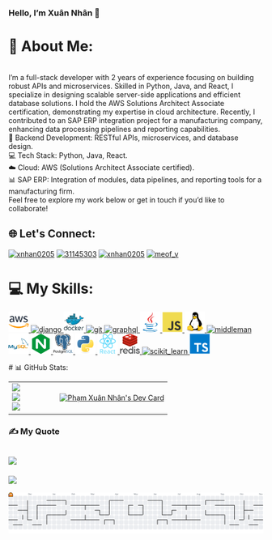 ### Hello, I’m Xuân Nhân 👋

<!--
**nhan4013/nhan4013** is a ✨ _special_ ✨ repository because its `README.md` (this file) appears on your GitHub profile.

Here are some ideas to get you started:

- 🔭 I’m currently working on ...
- 🌱 I’m currently learning ...
- 👯 I’m looking to collaborate on ...
- 🤔 I’m looking for help with ...
- 💬 Ask me about ...
- 📫 How to reach me: ...
- 😄 Pronouns: ...
- ⚡ Fun fact: ...
-->
# 💫 About Me:
<br>I’m a full-stack developer with 2 years of experience focusing on building robust APIs and microservices. Skilled in Python, Java, and React, I specialize in designing scalable server-side applications and efficient database solutions. I hold the AWS Solutions Architect Associate certification, demonstrating my expertise in cloud architecture. Recently, I contributed to an SAP ERP integration project for a manufacturing company, enhancing data processing pipelines and reporting capabilities.<br>🔧 Backend Development: RESTful APIs, microservices, and database design.<br>💻 Tech Stack: Python, Java, React.<br>☁️ Cloud: AWS (Solutions Architect Associate certified).<br>📊 SAP ERP: Integration of modules, data pipelines, and reporting tools for a manufacturing firm.<br>Feel free to explore my work below or get in touch if you’d like to collaborate!


## 🌐 Let's Connect:
<p align="left">
<a href="https://linkedin.com/in/xnhan0205" target="blank"><img align="center" src="https://raw.githubusercontent.com/rahuldkjain/github-profile-readme-generator/master/src/images/icons/Social/linked-in-alt.svg" alt="xnhan0205" height="30" width="40" /></a>
<a href="https://stackoverflow.com/users/31145303" target="blank"><img align="center" src="https://raw.githubusercontent.com/rahuldkjain/github-profile-readme-generator/master/src/images/icons/Social/stack-overflow.svg" alt="31145303" height="30" width="40" /></a>
<a href="https://fb.com/xnhan0205" target="blank"><img align="center" src="https://raw.githubusercontent.com/rahuldkjain/github-profile-readme-generator/master/src/images/icons/Social/facebook.svg" alt="xnhan0205" height="30" width="40" /></a>
<a href="https://instagram.com/meof_v" target="blank"><img align="center" src="https://raw.githubusercontent.com/rahuldkjain/github-profile-readme-generator/master/src/images/icons/Social/instagram.svg" alt="meof_v" height="30" width="40" /></a>
</p>

# 💻 My Skills:
<p align="left"> <a href="https://aws.amazon.com" target="_blank" rel="noreferrer"> <img src="https://raw.githubusercontent.com/devicons/devicon/master/icons/amazonwebservices/amazonwebservices-original-wordmark.svg" alt="aws" width="40" height="40"/> </a> <a href="https://www.djangoproject.com/" target="_blank" rel="noreferrer"> <img src="https://cdn.worldvectorlogo.com/logos/django.svg" alt="django" width="40" height="40"/> </a> <a href="https://www.docker.com/" target="_blank" rel="noreferrer"> <img src="https://raw.githubusercontent.com/devicons/devicon/master/icons/docker/docker-original-wordmark.svg" alt="docker" width="40" height="40"/> </a> <a href="https://git-scm.com/" target="_blank" rel="noreferrer"> <img src="https://www.vectorlogo.zone/logos/git-scm/git-scm-icon.svg" alt="git" width="40" height="40"/> </a> <a href="https://graphql.org" target="_blank" rel="noreferrer"> <img src="https://www.vectorlogo.zone/logos/graphql/graphql-icon.svg" alt="graphql" width="40" height="40"/> </a> <a href="https://www.java.com" target="_blank" rel="noreferrer"> <img src="https://raw.githubusercontent.com/devicons/devicon/master/icons/java/java-original.svg" alt="java" width="40" height="40"/> </a> <a href="https://developer.mozilla.org/en-US/docs/Web/JavaScript" target="_blank" rel="noreferrer"> <img src="https://raw.githubusercontent.com/devicons/devicon/master/icons/javascript/javascript-original.svg" alt="javascript" width="40" height="40"/> </a> <a href="https://www.linux.org/" target="_blank" rel="noreferrer"> <img src="https://raw.githubusercontent.com/devicons/devicon/master/icons/linux/linux-original.svg" alt="linux" width="40" height="40"/> </a> <a href="https://middlemanapp.com/" target="_blank" rel="noreferrer"> <img src="https://raw.githubusercontent.com/leungwensen/svg-icon/b84b3f3a3da329b7c1d02346865f8e98beb05413/dist/svg/logos/middleman.svg" alt="middleman" width="40" height="40"/> </a> <a href="https://www.mysql.com/" target="_blank" rel="noreferrer"> <img src="https://raw.githubusercontent.com/devicons/devicon/master/icons/mysql/mysql-original-wordmark.svg" alt="mysql" width="40" height="40"/> </a> <a href="https://www.nginx.com" target="_blank" rel="noreferrer"> <img src="https://raw.githubusercontent.com/devicons/devicon/master/icons/nginx/nginx-original.svg" alt="nginx" width="40" height="40"/> </a> <a href="https://www.postgresql.org" target="_blank" rel="noreferrer"> <img src="https://raw.githubusercontent.com/devicons/devicon/master/icons/postgresql/postgresql-original-wordmark.svg" alt="postgresql" width="40" height="40"/> </a> <a href="https://www.python.org" target="_blank" rel="noreferrer"> <img src="https://raw.githubusercontent.com/devicons/devicon/master/icons/python/python-original.svg" alt="python" width="40" height="40"/> </a> <a href="https://reactjs.org/" target="_blank" rel="noreferrer"> <img src="https://raw.githubusercontent.com/devicons/devicon/master/icons/react/react-original-wordmark.svg" alt="react" width="40" height="40"/> </a> <a href="https://redis.io" target="_blank" rel="noreferrer"> <img src="https://raw.githubusercontent.com/devicons/devicon/master/icons/redis/redis-original-wordmark.svg" alt="redis" width="40" height="40"/> </a> <a href="https://scikit-learn.org/" target="_blank" rel="noreferrer"> <img src="https://upload.wikimedia.org/wikipedia/commons/0/05/Scikit_learn_logo_small.svg" alt="scikit_learn" width="40" height="40"/> </a> <a href="https://www.typescriptlang.org/" target="_blank" rel="noreferrer"> <img src="https://raw.githubusercontent.com/devicons/devicon/master/icons/typescript/typescript-original.svg" alt="typescript" width="40" height="40"/> </a> </p>
# 📊 GitHub Stats:
<table>
  <tr>
    <td>
      <img src="https://github-readme-stats.vercel.app/api?username=nhan4013&theme=gotham&hide_border=false&include_all_commits=true&count_private=false" />
      <br/>
      <img src="https://nirzak-streak-stats.vercel.app/?user=nhan4013&theme=gotham&hide_border=false" />
      <br/>
      <img src="https://github-readme-stats.vercel.app/api/top-langs/?username=nhan4013&theme=gotham&hide_border=false&include_all_commits=true&count_private=false&layout=compact" />
    </td>
    <td style="width: 50px;"></td>
    <td>
      <a href="https://app.daily.dev/nhanpham4013">
        <img src="https://api.daily.dev/devcards/v2/DAi2NWkXOFdAjhDdVzOdg.png?r=eai&type=default" width="300" alt="Phạm Xuân Nhân's Dev Card"/>
      </a>
    </td>
  </tr>  
</table>


### ✍️ My Quote
![](https://quotes-github-readme.vercel.app/api?type=horizontal&theme=radical)
---
[![](https://visitcount.itsvg.in/api?id=nhan4013&icon=0&color=0)](https://visitcount.itsvg.in)

<!-- Proudly created with GPRM ( https://gprm.itsvg.in ) -->
<picture>
  <source media="(prefers-color-scheme: dark)" srcset="https://raw.githubusercontent.com/nhan4013/nhan4013/output/pacman-contribution-graph-dark.svg">
  <source media="(prefers-color-scheme: light)" srcset="https://raw.githubusercontent.com/nhan4013/nhan4013/output/pacman-contribution-graph.svg">
  <img alt="pacman contribution graph" src="https://raw.githubusercontent.com/nhan4013/nhan4013/output/pacman-contribution-graph.svg">
</picture>
